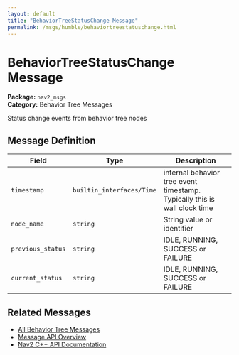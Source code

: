 ```yaml
---
layout: default
title: "BehaviorTreeStatusChange Message"
permalink: /msgs/humble/behaviortreestatuschange.html
---
```


# BehaviorTreeStatusChange Message

**Package:** `nav2_msgs`  
**Category:** Behavior Tree Messages

Status change events from behavior tree nodes

## Message Definition

| Field | Type | Description |
|-------|------|-------------|
| `timestamp` | `builtin_interfaces/Time` | internal behavior tree event timestamp. Typically this is wall clock time |
| `node_name` | `string` | String value or identifier |
| `previous_status` | `string` | IDLE, RUNNING, SUCCESS or FAILURE |
| `current_status` | `string` | IDLE, RUNNING, SUCCESS or FAILURE |



## Related Messages

- [All Behavior Tree Messages](/humble/msgs/index.html#behavior-tree-messages)
- [Message API Overview](/humble/msgs/index.html)
- [Nav2 C++ API Documentation](/humble/html/index.html)
